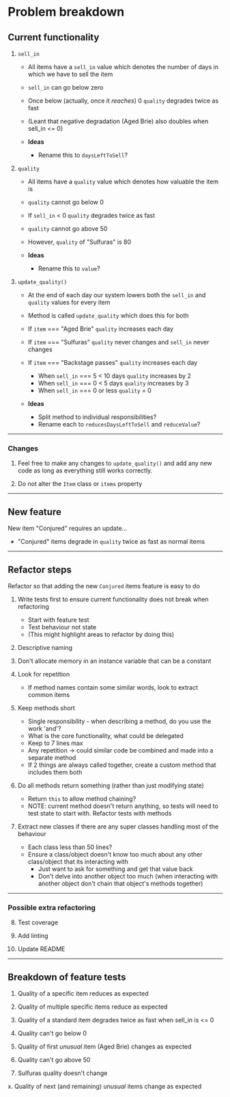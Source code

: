 Problem breakdown
=================

## Current functionality

1. `sell_in`
    - All items have a `sell_in` value which denotes the number of days in which we have to sell the item
    - `sell_in` can go below zero
    - Once below (actually, once it _reaches_) 0 `quality` degrades twice as fast
    - (Leant that negative degradation (Aged Brie) also doubles when sell_in <= 0) 

    - **Ideas**
      - Rename this to `daysLeftToSell`?


2. `quality`
    - All items have a `quality` value which denotes how valuable the item is
    - `quality` cannot go below 0
    - If `sell_in` < 0 `quality` degrades twice as fast
    - `quality` cannot go above 50
    - However, `quality` of "Sulfuras" is 80

    - **Ideas**
      - Rename this to `value`?


3. `update_quality()`
    - At the end of each day our system lowers both the `sell_in` and `quality` values for every item
    - Method is called `update_quality` which does this for both
    
    - If `item` === "Aged Brie" `quality` increases each day
    - If `item` === "Sulfuras" `quality` never changes and `sell_in` never changes
    - If `item` === "Backstage passes" `quality` increases each day
      - When `sell_in` === 5 < 10 days `quality` increases by 2
      - When `sell_in` === 0 < 5 days `quality` increases by 3
      - When `sell_in` === 0 or less `quality` = 0

    - **Ideas**
      - Split method to individual responsibilities?
      - Rename each to `reducesDaysLeftToSell` and `reduceValue`?

------

### Changes

1. Feel free to make any changes to `update_quality()` and add any new code as long as everything still works correctly.

2. Do not alter the `Item` class or `items` property

------

## New feature

New item "Conjured" requires an update...

- "Conjured" items degrade in `quality` twice as fast as normal items

------

## Refactor steps

Refactor so that adding the new `Conjured` items feature is easy to do

1. Write tests first to ensure current functionality does not break when refactoring
    - Start with feature test
    - Test behaviour not state
    - (This might highlight areas to refactor by doing this)

2. Descriptive naming

3. Don't allocate memory in an instance variable that can be a constant

4. Look for repetition
    - If method names contain some similar words, look to extract common items

5. Keep methods short
    - Single responsibility - when describing a method, do you use the work 'and'?
    - What is the core functionality, what could be delegated
    - Keep to 7 lines max
    - Any repetition -> could similar code be combined and made into a separate method
    - If 2 things are always called together, create a custom method that includes them both

6. Do all methods return something (rather than just modifying state)
    - Return `this` to allow method chaining?
    - NOTE: current method doesn't return anything, so tests will need to test state to start with. Refactor tests with methods

7. Extract new classes if there are any super classes handling most of the behaviour
    - Each class less than 50 lines?
    - Ensure a class/object doesn't know too much about any other class/object that its interacting with
      - Just want to ask for something and get that value back
      - Don't delve into another object too much (when interacting with another object don't chain that object's methods together)


------

### Possible extra refactoring

8. Test coverage

9. Add linting

10. Update README

------

## Breakdown of feature tests

1. Quality of a specific item reduces as expected

2. Quality of multiple specific items reduce as expected

3. Quality of a standard item degrades twice as fast when sell_in is <= 0

4. Quality can't go below 0

5. Quality of first _unusual_ item (Aged Brie) changes as expected

6. Quality can't go above 50

7. Sulfuras quality doesn't change

x. Quality of next (and remaining) _unusual_ items change as expected
